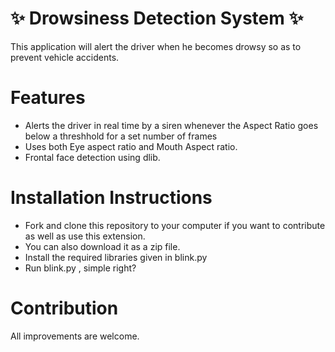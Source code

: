 
# :sparkles: Drowsiness Detection System :sparkles:
This application will alert the driver when he becomes drowsy so as to prevent vehicle accidents.


# Features
- Alerts the driver in real time by a siren whenever the Aspect Ratio goes below a threshhold for a set number of frames
- Uses both Eye aspect ratio and Mouth Aspect ratio.
- Frontal face detection using dlib.

# Installation Instructions
- Fork and clone this repository to your computer if you want to contribute as well as use this extension.
- You can also download it as a zip file.
- Install the required libraries given in blink.py
- Run blink.py , simple right?


# Contribution
All improvements are welcome.
